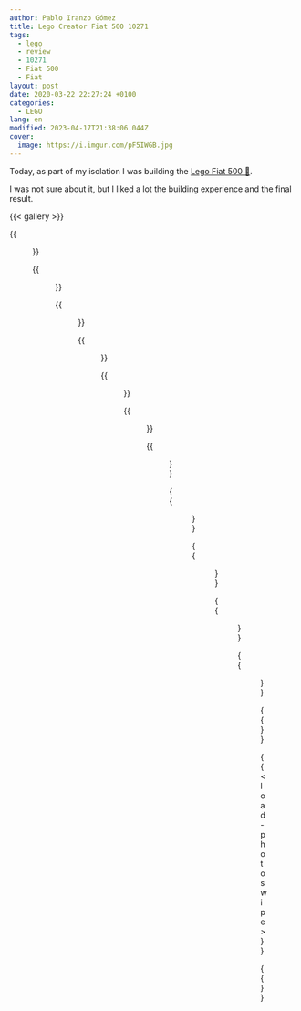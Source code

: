 ```yaml
---
author: Pablo Iranzo Gómez
title: Lego Creator Fiat 500 10271
tags:
  - lego
  - review
  - 10271
  - Fiat 500
  - Fiat
layout: post
date: 2020-03-22 22:27:24 +0100
categories:
  - LEGO
lang: en
modified: 2023-04-17T21:38:06.044Z
cover:
  image: https://i.imgur.com/pF5IWGB.jpg
---
```


Today, as part of my isolation I was building the [Lego Fiat 500
🛒](https://www.amazon.de/dp/B085BJVN2B?tag=redken02-21).

I was not sure about it, but I liked a lot the building experience and the
final result.

{{< gallery >}}

{{<figure src="https://i.imgur.com/pF5IWGBt.jpg" link="https://i.imgur.com/pF5IWGB.jpg" alt="Front view" >}}

{{<figure src="https://i.imgur.com/cEGzdpJt.jpg" link="https://i.imgur.com/cEGzdpJ.jpg" alt="Front view with opened roof" >}}

{{<figure src="https://i.imgur.com/yXdREeBt.jpg" link="https://i.imgur.com/yXdREeB.jpg" alt="Driver area with door open" >}}

{{<figure src="https://i.imgur.com/sucvwKot.jpg" link="https://i.imgur.com/sucvwKo.jpg" alt="Wheel in the trunk" >}}

{{<figure src="https://i.imgur.com/HYNNoNHt.jpg" link="https://i.imgur.com/HYNNoNH.jpg.jpg" alt="Access to rear seats" >}}

{{<figure src="https://i.imgur.com/5nSxDKIt.jpg" link="https://i.imgur.com/5nSxDKI.jpg.jpg" alt="Suitcase in the back" >}}

{{<figure src="https://i.imgur.com/UiBizBxt.jpg" link="https://i.imgur.com/UiBizBx.jpg.jpg" alt="Engine door" >}}

{{<figure src="https://i.imgur.com/AvNPLB0t.jpg" link="https://i.imgur.com/AvNPLB0.jpg.jpg" alt="Suitcase contents" >}}

{{<figure src="https://i.imgur.com/Td4v9Rbt.jpg" link="https://i.imgur.com/Td4v9Rb.jpg.jpg" alt="Suitcase holder grid" >}}

{{<figure src="https://i.imgur.com/ZDWtvCYt.jpg" link="https://i.imgur.com/ZDWtvCY.jpg.jpg" alt="Side view with painting inside" >}}

{{<figure src="https://i.imgur.com/G44w463t.jpg" link="https://i.imgur.com/G44w463.jpg.jpg" alt="Front view alongside Beetle" >}}

{{</gallery>}}

{{< load-photoswipe >}}

{{<enjoy>}}
